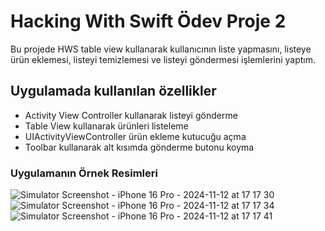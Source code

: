 # Hacking With Swift Ödev Proje 2

Bu projede HWS table view kullanarak kullanıcının liste yapmasını, listeye ürün eklemesi, listeyi temizlemesi ve listeyi göndermesi işlemlerini yaptım.

## Uygulamada kullanılan özellikler

* Activity View Controller kullanarak listeyi gönderme
* Table View kullanarak ürünleri listeleme
* UIActivityViewController ürün ekleme kutucuğu açma 
* Toolbar kullanarak alt kısımda gönderme butonu koyma

### Uygulamanın Örnek Resimleri

![Simulator Screenshot - iPhone 16 Pro - 2024-11-12 at 17 17 30](https://github.com/user-attachments/assets/8782cbe8-4b4a-4896-ad09-88985418de05)
![Simulator Screenshot - iPhone 16 Pro - 2024-11-12 at 17 17 34](https://github.com/user-attachments/assets/f58a4d12-a81d-4157-803f-9ca26c889875)
![Simulator Screenshot - iPhone 16 Pro - 2024-11-12 at 17 17 41](https://github.com/user-attachments/assets/6ce8dd5f-cf17-417c-8674-4ed20e454b7b)

